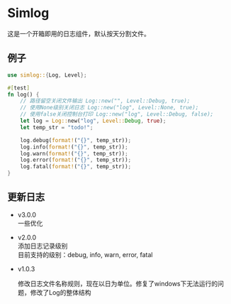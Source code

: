 # Simlog

<p>这是一个开箱即用的日志组件，默认按天分割文件。</p>

## 例子

```rust
use simlog::{Log, Level};

#[test]
fn log() {
    // 路径留空关闭文件输出 Log::new("", Level::Debug, true);
    // 使用None级别关闭日志 Log::new("log", Level::None, true);
    // 使用false关闭控制台打印 Log::new("log", Level::Debug, false);
    let log = Log::new("log", Level::Debug, true);
    let temp_str = "todo!";

    log.debug(format!("{}", temp_str));
    log.info(format!("{}", temp_str));
    log.warn(format!("{}", temp_str));
    log.error(format!("{}", temp_str));
    log.fatal(format!("{}", temp_str));
}
```

## 更新日志

- v3.0.0</br>
    一些优化

- v2.0.0</br>
    添加日志记录级别</br>
    目前支持的级别：debug, info, warn, error, fatal


- v1.0.3</br>
    <p>
    修改日志文件名称规则，现在以日为单位。修复了windows下无法运行的问题，修改了Log的整体结构</p>
